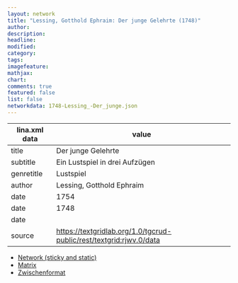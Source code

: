 ```yaml
---
layout: network
title: "Lessing, Gotthold Ephraim: Der junge Gelehrte (1748)"
author:
description:
headline:
modified:
category:
tags:
imagefeature: 
mathjax: 
chart: 
comments: true
featured: false
list: false
networkdata: 1748-Lessing_-Der_junge.json
---
```

lina.xml data  | value
------------- | -------------
title|Der junge Gelehrte
subtitle|Ein Lustspiel in drei Aufzügen
genretitle|Lustspiel
author|Lessing, Gotthold Ephraim
date|1754
date|1748
date|
source|https://textgridlab.org/1.0/tgcrud-public/rest/textgrid:rjwv.0/data


* [Network (sticky and static)](/network272)
* [Matrix](/matrix272)
* [Zwischenformat](/lina272 )
